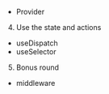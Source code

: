 
 - Provider






4. Use the state and actions
  - useDispatch
  - useSelector

5. Bonus round
  - middleware